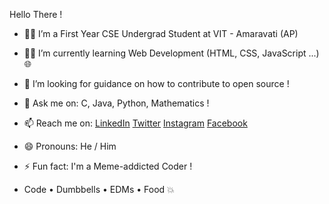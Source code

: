 Hello There !

- 👨‍🎓 I’m a First Year CSE Undergrad Student at VIT - Amaravati (AP) 
- 👨‍💻 I’m currently learning Web Development (HTML, CSS, JavaScript ...) 🌐
- 🤔 I’m looking for guidance on how to contribute to open source ! 
- 💬 Ask me on: C, Java, Python, Mathematics ! 
- 📫 Reach me on: 
  [LinkedIn](https://www.linkedin.com/in/sourinmajumdar)
  [Twitter](https://www.twitter.com/SourinSM)
  [Instagram](https://www.instagram.com/sourin___m)
  [Facebook](https://www.facebook.com/sourin.majumdar)
  
- 😄 Pronouns: He / Him 
- ⚡ Fun fact: I'm a Meme-addicted Coder !  
- Code • Dumbbells • EDMs • Food 💥
